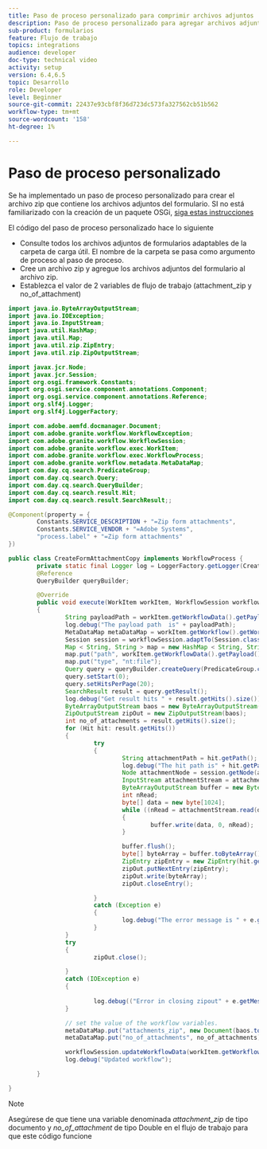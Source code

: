 ```yaml
---
title: Paso de proceso personalizado para comprimir archivos adjuntos
description: Paso de proceso personalizado para agregar archivos adjuntos de formularios adaptables a un archivo zip y almacenar el archivo zip en una variable de flujo de trabajo
sub-product: formularios
feature: Flujo de trabajo
topics: integrations
audience: developer
doc-type: technical video
activity: setup
version: 6.4,6.5
topic: Desarrollo
role: Developer
level: Beginner
source-git-commit: 22437e93cbf8f36d723dc573fa327562cb51b562
workflow-type: tm+mt
source-wordcount: '158'
ht-degree: 1%

---
```



# Paso de proceso personalizado


Se ha implementado un paso de proceso personalizado para crear el archivo zip que contiene los archivos adjuntos del formulario. SI no está familiarizado con la creación de un paquete OSGi, [siga estas instrucciones](https://experienceleague.adobe.com/docs/experience-manager-learn/forms/creating-your-first-osgi-bundle/create-your-first-osgi-bundle.html?lang=en)

El código del paso de proceso personalizado hace lo siguiente

* Consulte todos los archivos adjuntos de formularios adaptables de la carpeta de carga útil. El nombre de la carpeta se pasa como argumento de proceso al paso de proceso.
* Cree un archivo zip y agregue los archivos adjuntos del formulario al archivo zip.
* Establezca el valor de 2 variables de flujo de trabajo (attachment_zip y no_of_attachment)

```java
import java.io.ByteArrayOutputStream;
import java.io.IOException;
import java.io.InputStream;
import java.util.HashMap;
import java.util.Map;
import java.util.zip.ZipEntry;
import java.util.zip.ZipOutputStream;

import javax.jcr.Node;
import javax.jcr.Session;
import org.osgi.framework.Constants;
import org.osgi.service.component.annotations.Component;
import org.osgi.service.component.annotations.Reference;
import org.slf4j.Logger;
import org.slf4j.LoggerFactory;

import com.adobe.aemfd.docmanager.Document;
import com.adobe.granite.workflow.WorkflowException;
import com.adobe.granite.workflow.WorkflowSession;
import com.adobe.granite.workflow.exec.WorkItem;
import com.adobe.granite.workflow.exec.WorkflowProcess;
import com.adobe.granite.workflow.metadata.MetaDataMap;
import com.day.cq.search.PredicateGroup;
import com.day.cq.search.Query;
import com.day.cq.search.QueryBuilder;
import com.day.cq.search.result.Hit;
import com.day.cq.search.result.SearchResult;;

@Component(property = {
        Constants.SERVICE_DESCRIPTION + "=Zip form attachments",
        Constants.SERVICE_VENDOR + "=Adobe Systems",
        "process.label" + "=Zip form attachments"
})

public class CreateFormAttachmentCopy implements WorkflowProcess {
        private static final Logger log = LoggerFactory.getLogger(CreateFormAttachmentCopy.class);
        @Reference
        QueryBuilder queryBuilder;

        @Override
        public void execute(WorkItem workItem, WorkflowSession workflowSession, MetaDataMap processArguments) throws WorkflowException
        {
                String payloadPath = workItem.getWorkflowData().getPayload().toString();
                log.debug("The payload path  is" + payloadPath);
                MetaDataMap metaDataMap = workItem.getWorkflow().getWorkflowData().getMetaDataMap();
                Session session = workflowSession.adaptTo(Session.class);
                Map < String, String > map = new HashMap < String, String > ();
                map.put("path", workItem.getWorkflowData().getPayload().toString() + "/" + processArguments.get("PROCESS_ARGS", "string").toString());
                map.put("type", "nt:file");
                Query query = queryBuilder.createQuery(PredicateGroup.create(map), workflowSession.adaptTo(Session.class));
                query.setStart(0);
                query.setHitsPerPage(20);
                SearchResult result = query.getResult();
                log.debug("Get result hits " + result.getHits().size());
                ByteArrayOutputStream baos = new ByteArrayOutputStream();
                ZipOutputStream zipOut = new ZipOutputStream(baos);
                int no_of_attachments = result.getHits().size();
                for (Hit hit: result.getHits())
                {
                        try
                        {
                                String attachmentPath = hit.getPath();
                                log.debug("The hit path is" + hit.getPath());
                                Node attachmentNode = session.getNode(attachmentPath + "/jcr:content");
                                InputStream attachmentStream = attachmentNode.getProperty("jcr:data").getBinary().getStream();
                                ByteArrayOutputStream buffer = new ByteArrayOutputStream();
                                int nRead;
                                byte[] data = new byte[1024];
                                while ((nRead = attachmentStream.read(data, 0, data.length)) != -1)
                                {
                                        buffer.write(data, 0, nRead);
                                }

                                buffer.flush();
                                byte[] byteArray = buffer.toByteArray();
                                ZipEntry zipEntry = new ZipEntry(hit.getTitle());
                                zipOut.putNextEntry(zipEntry);
                                zipOut.write(byteArray);
                                zipOut.closeEntry();

                        } 
                        catch (Exception e)
                        {
                                log.debug("The error message is " + e.getMessage());
                        }
                }
                try
                {
                        zipOut.close();

                }
                catch (IOException e)
                {
                        
                        log.debug(("Error in closing zipout" + e.getMessage()));
                }

                // set the value of the workflow variables.
                metaDataMap.put("attachments_zip", new Document(baos.toByteArray()));
                metaDataMap.put("no_of_attachments", no_of_attachments);

                workflowSession.updateWorkflowData(workItem.getWorkflow(), workItem.getWorkflow().getWorkflowData());
                log.debug("Updated workflow");

        }

}
```

>[!NOTE]
>
> Asegúrese de que tiene una variable denominada *attachment_zip* de tipo documento y *no_of_attachment* de tipo Double en el flujo de trabajo para que este código funcione


